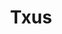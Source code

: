 ---
templateKey: 'song-detail'
title: Txus
letra: >-
  Txus es un alcoholico, Txus está nervioso!!
  Tiene alucinaciones, de su ducha sale alcohol hirviendo!
  Esto no puede ser, esto no hay quien lo aguante
  Tiene que llevarse a alguien por delante!
  Txus esta furioso
  Txus esta violento, alguien va a pagar sus nervios!
  Se a montao una bronca! Txus está en el suelo ahora esta contento muerto!
  En su tumba hay latas de cerveza
  Txus no bebas tanto, no pierdas la cabeza
  Txus no bebas tanto, no pierdas la cabeza
  No pierdas la cabeza
  No pierdas la cabeza!
acordes: >-
  Bb  Eb  
  F   Eb
---